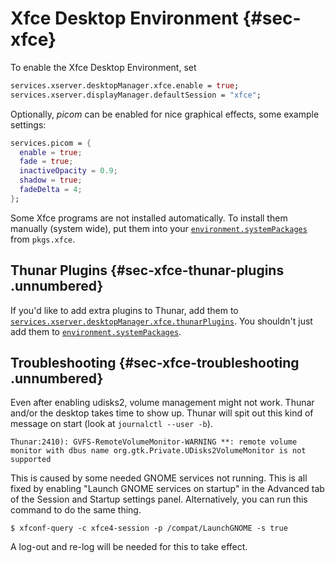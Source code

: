 # Xfce Desktop Environment {#sec-xfce}

To enable the Xfce Desktop Environment, set

```nix
services.xserver.desktopManager.xfce.enable = true;
services.xserver.displayManager.defaultSession = "xfce";
```

Optionally, *picom* can be enabled for nice graphical effects, some
example settings:

```nix
services.picom = {
  enable = true;
  fade = true;
  inactiveOpacity = 0.9;
  shadow = true;
  fadeDelta = 4;
};
```

Some Xfce programs are not installed automatically. To install them
manually (system wide), put them into your
[`environment.systemPackages`](options.html#opt-environment.systemPackages) from `pkgs.xfce`.

## Thunar Plugins {#sec-xfce-thunar-plugins .unnumbered}

If you\'d like to add extra plugins to Thunar, add them to
[`services.xserver.desktopManager.xfce.thunarPlugins`](options.html#opt-services.xserver.desktopManager.xfce.thunarPlugins).
You shouldn\'t just add them to [`environment.systemPackages`](options.html#opt-environment.systemPackages).

## Troubleshooting {#sec-xfce-troubleshooting .unnumbered}

Even after enabling udisks2, volume management might not work. Thunar
and/or the desktop takes time to show up. Thunar will spit out this kind
of message on start (look at `journalctl --user -b`).

```plain
Thunar:2410): GVFS-RemoteVolumeMonitor-WARNING **: remote volume monitor with dbus name org.gtk.Private.UDisks2VolumeMonitor is not supported
```

This is caused by some needed GNOME services not running. This is all
fixed by enabling \"Launch GNOME services on startup\" in the Advanced
tab of the Session and Startup settings panel. Alternatively, you can
run this command to do the same thing.

```ShellSession
$ xfconf-query -c xfce4-session -p /compat/LaunchGNOME -s true
```

A log-out and re-log will be needed for this to take effect.
